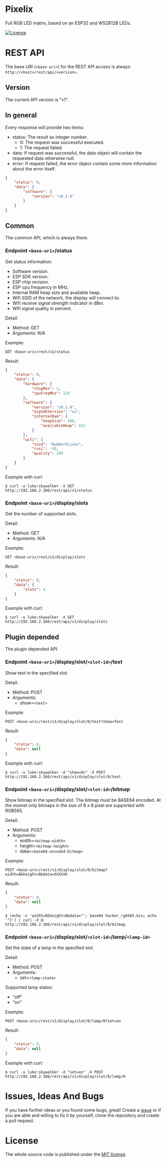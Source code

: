 # Pixelix
Full RGB LED matrix, based on an ESP32 and WS2812B LEDs.

[![License](https://img.shields.io/badge/license-MIT-blue.svg)](http://choosealicense.com/licenses/mit/)

# REST API

The base URI (`<base-uri>`) for the REST API access is always ```http://<host>/rest/api/<version>```.

## Version

The current API version is "v1".

## In general

Every response will provide two items:
* status: The result as integer number.
  * 0: The request was successful executed.
  * 1: The request failed.
* data: If request was successful, the data object will contain the requested data otherwise null.
* error: If request failed, the error object contain some more information about the error itself.

```json
{
    "status": 0,
    "data": {
        "software": {
            "version": "v0.1.0"
        }
    }
}
```

## Common
The common API, which is always there.

### Endpoint `<base-uri>`/status
Get status information:
* Software version.
* ESP SDK version.
* ESP chip revision.
* ESP cpu frequency in MHz.
* Internal RAM heap size and available heap.
* Wifi SSID of the network, the display will connect to.
* Wifi receive signal strength indicator in dBm.
* Wifi signal quality in percent.

Detail:
* Method: GET
* Arguments: N/A

Example:
```
GET <base-uri>/rest/v1/status
```

Result:
```json
{
    "status": 0,
    "data": {
        "hardware": {
            "chipRev": 1,
            "cpuFreqMhz": 120
        },
        "software": {
            "version": "v0.1.0",
            "espSdkVersion": "xx",
            "internalRam": {
                "heapSize": 496,
                "availableHeap": 412
            }
        },
        "wifi": {
            "ssid": "Number5Lives",
            "rssi": -50,
            "quality": 100
        }
    }
}
```

Example with curl:
```
$ curl -u luke:skywalker -X GET http://192.168.2.166/rest/api/v1/status
```

### Endpoint `<base-uri>`/display/slots
Get the number of supported slots.

Detail:
* Method: GET
* Arguments: N/A

Example:
```
GET <base-uri>/rest/v1/display/slots
```

Result:
```json
{
    "status": 0,
    "data": {
        "slots": 4
    }
}
```

Example with curl:
```
$ curl -u luke:skywalker -X GET http://192.168.2.166/rest/api/v1/display/slots
```

## Plugin depended
The plugin depended API.

### Endpoint `<base-uri>`/display/slot/`<slot-id>`/text
Show text in the specified slot.

Detail:
* Method: POST
* Arguments:
  * show=`<text>`

Example:
```
POST <base-uri>/rest/v1/display/slot/0/text?show=Test
```

Result:
```json
{
    "status": 0,
    "data": null
}
```

Example with curl:
```
$ curl -u luke:skywalker -d "show=Hi" -X POST http://192.168.2.166/rest/api/v1/display/slot/0/text
```

### Endpoint `<base-uri>`/display/slot/`<slot-id>`/bitmap
Show bitmap in the specified slot. The bitmap must be BASE64 encoded.
At the momet only bitmaps in the size of 8 x 8 pixel are supported with RGB565.

Detail:
* Method: POST
* Arguments:
  * width=`<bitmap-width>`
  * height=`<bitmap-height>`
  * data=`<base64-encoded-bitmap>`

Example:
```
POST <base-uri>/rest/v1/display/slot/0/bitmap?width=8&height=8&data=XXXXXX
```

Result:
```json
{
    "status": 0,
    "data": null
}
```

```
$ (echo -n 'width=8&height=8&data="'; base64 hacker_rgb565.bin; echo '"}') | curl -d @-  http://192.168.2.166/rest/api/v1/display/slot/0/bitmap
```

### Endpoint `<base-uri>`/display/slot/`<slot-id>`/lamp/`<lamp-id>`
Set the state of a lamp in the specified slot.

Detail:
* Method: POST
* Arguments:
  * set=`<lamp-state>`

Supported lamp states:
* "off"
* "on"

Example:
```
POST <base-uri>/rest/v1/display/slot/0/lamp/0?set=on
```

Result:
```json
{
    "status": 0,
    "data": null
}
```

Example with curl:
```
$ curl -u luke:skywalker -d "set=on" -X POST http://192.168.2.166/rest/api/v1/display/slot/0/lamp/0
```

# Issues, Ideas And Bugs
If you have further ideas or you found some bugs, great! Create a [issue](https://github.com/BlueAndi/esp-rgb-led-matrix/issues) or if you are able and willing to fix it by yourself, clone the repository and create a pull request.

# License
The whole source code is published under the [MIT license](http://choosealicense.com/licenses/mit/).
